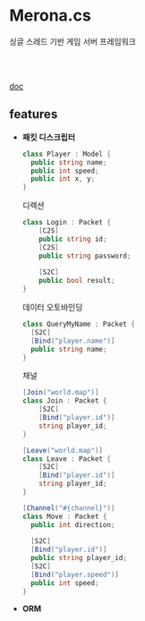 Merona.cs
====

싱글 스레드 기반 게임 서버 프레임워크

<br><br>

[doc](doc)

features
----
* __패킷 디스크립터__


    ```c#
    class Player : Model {
      public string name;
      public int speed;
      public int x, y;
    }
    ```
    디렉션
    ```c#
    class Login : Packet {
        [C2S]
        public string id;
        [C2S]
        public string password;
        
        [S2C]
        public bool result;
    }
    ```
    데이터 오토바인딩
    ```c#
    class QueryMyName : Packet {
      [S2C]
      [Bind("player.name")]
      public string name;  
    }
    ```
    채널
    ```c#
    [Join("world.map")]
    class Join : Packet {
    	[S2C]
    	[Bind("player.id")]
    	string player_id;
    }
    
    [Leave("world.map")]
    class Leave : Packet {
    	[S2C]
    	[Bind("player.id")]
    	string player_id;
    }
    ```
    ```c#
    [Channel("#{channel}")]
    class Move : Packet {
      public int direction;
      
      [S2C]
      [Bind("player.id")]
      public string player_id;
      [S2C]
      [Bind("player.speed")]
      public int speed;
    }
    ```

* __ORM__
```c#
```
